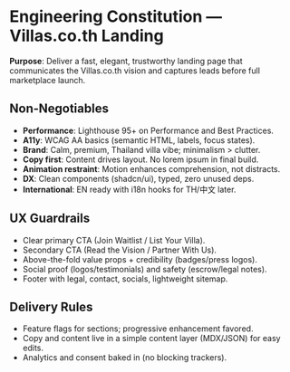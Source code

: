 # Engineering Constitution — Villas.co.th Landing

**Purpose**: Deliver a fast, elegant, trustworthy landing page that communicates the Villas.co.th vision and captures leads before full marketplace launch.

## Non‑Negotiables
- **Performance**: Lighthouse 95+ on Performance and Best Practices.
- **A11y**: WCAG AA basics (semantic HTML, labels, focus states).
- **Brand**: Calm, premium, Thailand villa vibe; minimalism > clutter.
- **Copy first**: Content drives layout. No lorem ipsum in final build.
- **Animation restraint**: Motion enhances comprehension, not distracts.
- **DX**: Clean components (shadcn/ui), typed, zero unused deps.
- **International**: EN ready with i18n hooks for TH/中文 later.

## UX Guardrails
- Clear primary CTA (Join Waitlist / List Your Villa).
- Secondary CTA (Read the Vision / Partner With Us).
- Above-the-fold value props + credibility (badges/press logos).
- Social proof (logos/testimonials) and safety (escrow/legal notes).
- Footer with legal, contact, socials, lightweight sitemap.

## Delivery Rules
- Feature flags for sections; progressive enhancement favored.
- Copy and content live in a simple content layer (MDX/JSON) for easy edits.
- Analytics and consent baked in (no blocking trackers).
